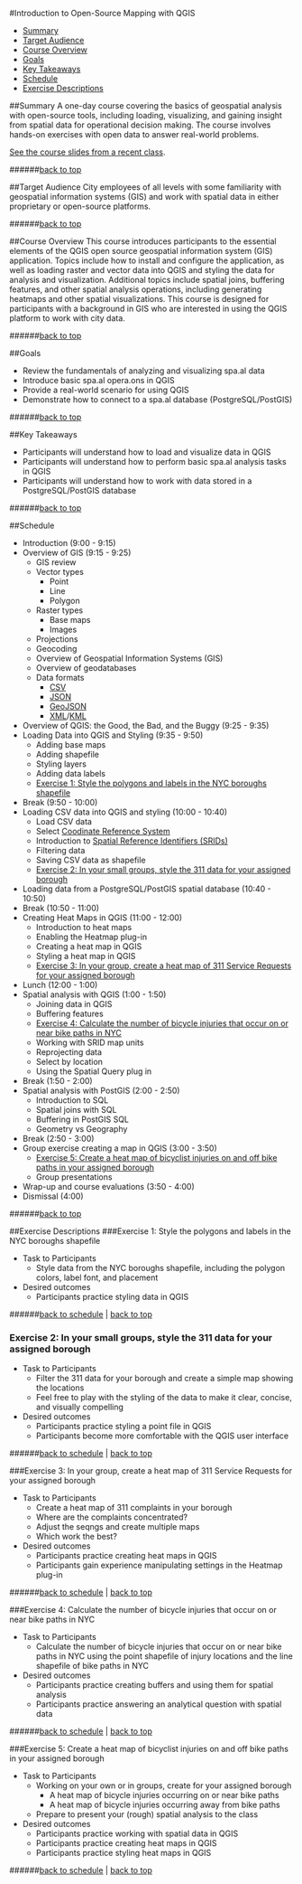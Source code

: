 <a id="top"></a>
#Introduction to Open-Source Mapping with QGIS

+ [Summary](#summary)
+ [Target Audience](#target-audience)
+ [Course Overview](#course-overview)
+ [Goals](#goals)
+ [Key Takeaways](#key-takeaways)
+ [Schedule](#schedule)
+ [Exercise Descriptions](#exercise-descriptions)

<a id="summary"></a>
##Summary
A one-day course covering the basics of geospatial analysis with open-source tools, including loading, visualizing, and gaining insight from spatial data for operational decision making. The course involves hands-on exercises with open data to answer real-world problems. 

[See the course slides from a recent class](20150729_introduction_qgis.pdf).

######[back to top](#top)

<a id="target-audience"></a>
##Target Audience
City employees of all levels with some familiarity with geospatial information systems (GIS) and work with spatial data in either proprietary or open-source platforms.

######[back to top](#top)

<a id="course-overview"></a>
##Course Overview
This course introduces participants to the essential elements of the QGIS open source geospatial information system (GIS) application. Topics include how to install and configure the application, as well as loading raster and vector data into QGIS and styling the data for analysis and visualization. Additional topics include spatial joins, buffering features, and other spatial analysis operations, including generating heatmaps and other spatial visualizations. This course is designed for participants with a background in GIS who are interested in using the QGIS platform to work with city data.

######[back to top](#top)

<a id="goals"></a>
##Goals
+ Review the fundamentals of analyzing and visualizing spa.al data
+ Introduce basic spa.al opera.ons in QGIS
+ Provide a real-world scenario for using QGIS
+ Demonstrate how to connect to a spa.al database (PostgreSQL/PostGIS)

######[back to top](#top)

<a id="key-takeaways"></a>
##Key Takeaways
+ Participants will understand how to load and visualize data in QGIS
+ Participants will understand how to perform basic spa.al analysis tasks in QGIS
+ Participants will understand how to work with data stored in a PostgreSQL/PostGIS database

######[back to top](#top)

<a id="schedule"></a>
##Schedule
+ Introduction (9:00 - 9:15)
+ Overview of GIS (9:15 - 9:25)
	+ GIS review
	+ Vector types
		+ Point
		+ Line
		+ Polygon
	+ Raster types
		+ Base maps
		+ Images
	+ Projections
	+ Geocoding
	+ Overview of Geospatial Information Systems (GIS)
	+ Overview of geodatabases
	+ Data formats
		+ [CSV](https://en.wikipedia.org/wiki/Comma-separated_values)
		+ [JSON](https://en.wikipedia.org/wiki/JSON)
		+ [GeoJSON](http://geojson.org/)
		+ [XML](https://en.wikipedia.org/wiki/XML)/[KML](https://en.wikipedia.org/wiki/Keyhole_Markup_Language)
+ Overview of QGIS: the Good, the Bad, and the Buggy (9:25 - 9:35)
+ Loading Data into QGIS and Styling (9:35 - 9:50)
	+ Adding base maps
	+ Adding shapefile
	+ Styling layers
	+ Adding data labels <a id="ex1"></a>
	+ [Exercise 1: Style the polygons and labels in the NYC boroughs shapefile](#exercise1)
+ Break (9:50 - 10:00)
+ Loading CSV data into QGIS and styling (10:00 - 10:40)
	+ Load CSV data
	+ Select [Coodinate Reference System](https://en.wikipedia.org/wiki/Spatial_reference_system)
	+ Introduction to [Spatial Reference Identifiers (SRIDs)](https://en.wikipedia.org/wiki/SRID)
	+ Filtering data
	+ Saving CSV data as shapefile <a id="ex2"></a>
	+ [Exercise 2: In your small groups, style the 311 data for your assigned borough](#exercise2)
+ Loading data from a PostgreSQL/PostGIS spatial database (10:40 - 10:50)
+ Break (10:50 - 11:00)
+ Creating Heat Maps in QGIS (11:00 - 12:00) 
	+ Introduction to heat maps
	+ Enabling the Heatmap plug-in
	+ Creating a heat map in QGIS
	+ Styling a heat map in QGIS <a id="ex3"></a>
	+ [Exercise 3: In your group, create a heat map of 311 Service Requests for your assigned borough](#exercise3)
+ Lunch (12:00 - 1:00)
+ Spatial analysis with QGIS (1:00 - 1:50)
	+ Joining data in QGIS
	+ Buffering features <a id="ex4"></a>
	+ [Exercise 4: Calculate the number of bicycle injuries that occur on or near bike paths in NYC](#exercise4)
	+ Working with SRID map units
	+ Reprojecting data
	+ Select by location
	+ Using the Spatial Query plug in
+ Break (1:50 - 2:00)
+ Spatial analysis with PostGIS (2:00 - 2:50) 
	+ Introduction to SQL
	+ Spatial joins with SQL
	+ Buffering in PostGIS SQL
	+ Geometry vs Geography
+ Break (2:50 - 3:00)<a id="ex5"></a>
+ Group exercise creating a map in QGIS (3:00 - 3:50) 
	+ [Exercise 5: Create a heat map of bicyclist injuries on and off bike paths in your assigned borough](#exercise5)
	+ Group presentations
+ Wrap-up and course evaluations (3:50 - 4:00)
+ Dismissal (4:00)

######[back to top](#top)

<a id="exercise-descriptions"></a>
##Exercise Descriptions
<a id="exercise1"></a>
###Exercise 1: Style the polygons and labels in the NYC boroughs shapefile 
+ Task to Participants
	+ Style data from the NYC boroughs shapefile, including the polygon colors, label font, and placement
+ Desired outcomes
	+ Participants practice styling data in QGIS

######[back to schedule](#ex1) | [back to top](#top)

<a id="exercise2"></a>
###	Exercise 2: In your small groups, style the 311 data for your assigned borough
+ Task to Participants
	+ Filter the 311 data for your borough and create a simple map showing the locations
	+ Feel free to play with the styling of the data to make it clear, concise, and visually compelling
+ Desired outcomes
	+ Participants practice styling a point file in QGIS
	+ Participants become more comfortable with the QGIS user interface

######[back to schedule](#ex2) | [back to top](#top)

<a id="exercise3"></a>
###Exercise 3: In your group, create a heat map of 311 Service Requests for your assigned borough
+ Task to Participants
	+ Create a heat map of 311 complaints in your borough
	+ Where are the complaints concentrated? 
	+ Adjust the seqngs and create multiple maps
	+ Which work the best?
+ Desired outcomes
	+ Participants practice creating heat maps in QGIS
	+ Participants gain experience manipulating settings in the Heatmap plug-in

######[back to schedule](#ex3) | [back to top](#top)

<a id="exercise4"></a>
###Exercise 4: Calculate the number of bicycle injuries that occur on or near bike paths in NYC
+ Task to Participants
	+ Calculate the number of bicycle injuries that occur on or near bike paths in NYC using the point shapefile of injury locations and the line shapefile of bike paths in NYC
+ Desired outcomes
	+ Participants practice creating buffers and using them for spatial analysis
	+ Participants practice answering an analytical question with spatial data

######[back to schedule](#ex4) | [back to top](#top)

<a id="exercise5"></a>
###Exercise 5: Create a heat map of bicyclist injuries on and off bike paths in your assigned borough
+ Task to Participants
	+ Working on your own or in groups, create for your assigned borough
		+ A heat map of bicycle injuries occurring on or near bike paths
		+ A heat map of bicycle injuries occurring away from bike paths
	+ Prepare to present your (rough) spatial analysis to the class
+ Desired outcomes
	+ Participants practice working with spatial data in QGIS
	+ Participants practice creating heat maps in QGIS
	+ Participants practice styling heat maps in QGIS

######[back to schedule](#ex5) | [back to top](#top)
